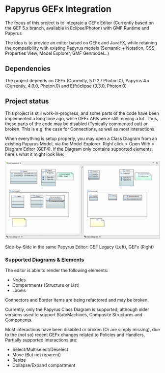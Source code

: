 # Papyrus GEFx Integration

The focus of this project is to integrate a GEFx Editor (Currently based on the GEF 5.x branch, available in Eclipse/Photon) with GMF Runtime and Papyrus

The idea is to provide an editor based on GEFx and JavaFX, while retaining the compatibility with existing Papyrus models (Semantic + Notation, CSS, Properties View, Model Explorer, GMF Genmodel...)

## Dependencies

The project depends on GEFx (Currently, 5.0.2 / Photon.0), Papyrus 4.x (Currently, 4.0.0, Photon.0) and E(fx)clipse (3.3.0, Photon.0)

## Project status

This project is still work-in-progress, and some parts of the code have been implemented a long time ago, while GEFx APIs were still moving a lot. Thus, these parts of the code may be disabled (Typically commented out) or broken. This is e.g. the case for Connections, as well as most interactions.

When everything is setup properly, you may open a Class Diagram from an existing Papyrus Model, via the Model Explorer: Right click > Open With > Diagram Editor (GEF4). If the Diagram only contains supported elements, here's what it might look like:

![GEF Legacy vs GEFx-GMF](images/GEF3-GMF%20vs%20GEFx-GMF.png)

Side-by-Side in the same Papyrus Editor: GEF Legacy (Left), GEFx (Right)

### Supported Diagrams & Elements

The editor is able to render the following elements:

- Nodes
- Compartments (Structure or List)
- Labels

Connectors and Border Items are being refactored and may be broken.

Currently, only the Papyrus Class Diagram is supported, although older versions used to support StateMachines, Composite Structures and Components.

Most interactions have been disabled or broken (Or are simply missing), due to the (not so) recent GEFx changes related to Policies and Handlers. Partially supported interactions are:

- Select/Multiselect/Deselect
- Move (But not reparent)
- Resize
- Collapse/Expand compartment
